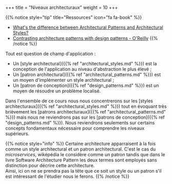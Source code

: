 +++
title = "Niveaux architecturaux"
weight = 10
+++

{{% notice style="tip" title="Ressources" icon="fa fa-book" %}}
- [What's the difference between Architectural Patterns and Architectural Styles?](https://stackoverflow.com/questions/3958316/whats-the-difference-between-architectural-patterns-and-architectural-styles)
- [Contrasting architecture patterns with design patterns - O'Reilly](https://www.oreilly.com/radar/contrasting-architecture-patterns-with-design-patterns/)
{{% /notice %}} 


Tout est question de champ d'application :
- Un [style architectural]({{% ref "architectural_styles.md" %}}) est la conception de l'application au niveau d'abstraction le plus élevé ;
- Un [patron architectural]({{% ref "architectural_patterns.md" %}}) est un moyen d'implémenter un style architectural ;
- Un [patron de conception]({{% ref "design_patterns.md" %}}) est un moyen de résoudre un problème localisé.

Dans l'ensemble de ce cours nous nous concentrerons sur les [styles architecturaux]({{% ref "architectural_styles.md" %}}) tout en évoquant très brièvement les [patrons architecturaux]({{% ref "architectural_patterns.md" %}}) mais nous ne reviendrons pas sur les [patrons de conception]({{% ref "design_patterns.md" %}}). Nous reviendrons seulements sur certains concepts fondamentaux nécessaire pour comprendre les niveaux supérieurs.


{{% notice style="info" %}}
Certaine architecture apparraisent à la fois comme un style architectural et un patron architectural. C'est le cas du *microservices*, wiképédia le considère comme un patron tandis que dans le livre Software Architecture Pattern les deux termes sont employés sans distinction pour décrire cette architecture.  
Ainsi, ici on ne se prendra pas la tête que ce soit un style ou un patron s'il est intéressant de l'étudier nous le ferons.
{{% /notice %}}